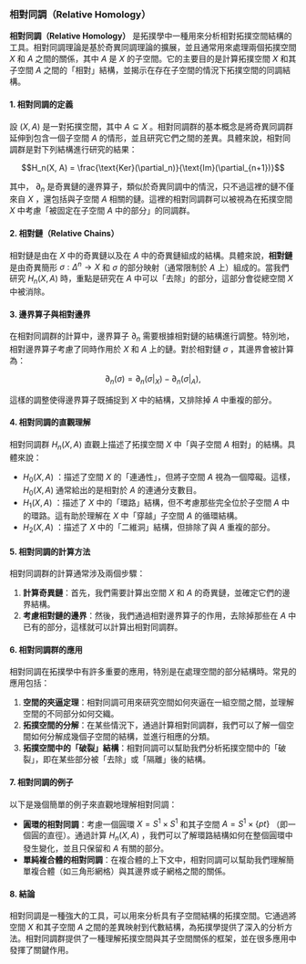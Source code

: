 ### 相對同調（Relative Homology）

**相對同調（Relative Homology）** 是拓撲學中一種用來分析相對拓撲空間結構的工具。相對同調理論是基於奇異同調理論的擴展，並且通常用來處理兩個拓撲空間  $`X`$  和  $`A`$  之間的關係，其中  $`A`$  是  $`X`$  的子空間。它的主要目的是計算拓撲空間  $`X`$  和其子空間  $`A`$  之間的「相對」結構，並揭示在存在子空間的情況下拓撲空間的同調結構。

#### 1. 相對同調的定義

設  $`(X, A)`$  是一對拓撲空間，其中  $`A \subseteq X`$ 。相對同調群的基本概念是將奇異同調群延伸到包含一個子空間  $`A`$  的情形，並且研究它們之間的差異。具體來說，相對同調群是對下列結構進行研究的結果：


```math
H_n(X, A) = \frac{\text{Ker}(\partial_n)}{\text{Im}(\partial_{n+1})}
```


其中， $`\partial_n`$  是奇異鏈的邊界算子，類似於奇異同調中的情況，只不過這裡的鏈不僅來自  $`X`$ ，還包括與子空間  $`A`$  相關的鏈。這裡的相對同調群可以被視為在拓撲空間  $`X`$  中考慮「被固定在子空間  $`A`$  中的部分」的同調群。

#### 2. 相對鏈（Relative Chains）

相對鏈是由在  $`X`$  中的奇異鏈以及在  $`A`$  中的奇異鏈組成的結構。具體來說，**相對鏈**是由奇異簡形  $`\sigma: \Delta^n \to X`$  和  $`\sigma`$  的部分映射（通常限制於  $`A`$  上）組成的。當我們研究  $`H_n(X, A)`$  時，重點是研究在  $`A`$  中可以「去除」的部分，這部分會從總空間  $`X`$  中被消除。

#### 3. 邊界算子與相對邊界

在相對同調群的計算中，邊界算子  $`\partial_n`$  需要根據相對鏈的結構進行調整。特別地，相對邊界算子考慮了同時作用於  $`X`$  和  $`A`$  上的鏈。對於相對鏈  $`\sigma`$ ，其邊界會被計算為：


```math
\partial_n(\sigma) = \partial_n(\sigma|_X) - \partial_n(\sigma|_A),
```


這樣的調整使得邊界算子既捕捉到  $`X`$  中的結構，又排除掉  $`A`$  中重複的部分。

#### 4. 相對同調的直觀理解

相對同調群  $`H_n(X, A)`$  直觀上描述了拓撲空間  $`X`$  中「與子空間  $`A`$  相對」的結構。具體來說：

-  $`H_0(X, A)`$ ：描述了空間  $`X`$  的「連通性」，但將子空間  $`A`$  視為一個障礙。這樣， $`H_0(X, A)`$  通常給出的是相對於  $`A`$  的連通分支數目。
-  $`H_1(X, A)`$ ：描述了  $`X`$  中的「環路」結構，但不考慮那些完全位於子空間  $`A`$  中的環路。這有助於理解在  $`X`$  中「穿越」子空間  $`A`$  的循環結構。
-  $`H_2(X, A)`$ ：描述了  $`X`$  中的「二維洞」結構，但排除了與  $`A`$  重複的部分。

#### 5. 相對同調的計算方法

相對同調群的計算通常涉及兩個步驟：

1. **計算奇異鏈**：首先，我們需要計算出空間  $`X`$  和  $`A`$  的奇異鏈，並確定它們的邊界結構。
2. **考慮相對鏈的邊界**：然後，我們通過相對邊界算子的作用，去除掉那些在  $`A`$  中已有的部分，這樣就可以計算出相對同調群。

#### 6. 相對同調群的應用

相對同調在拓撲學中有許多重要的應用，特別是在處理空間的部分結構時。常見的應用包括：

1. **空間的夾逼定理**：相對同調可用來研究空間如何夾逼在一組空間之間，並理解空間的不同部分如何交織。
2. **拓撲空間的分解**：在某些情況下，通過計算相對同調群，我們可以了解一個空間如何分解成幾個子空間的結構，並進行相應的分類。
3. **拓撲空間中的「破裂」結構**：相對同調可以幫助我們分析拓撲空間中的「破裂」，即在某些部分被「去除」或「隔離」後的結構。

#### 7. 相對同調的例子

以下是幾個簡單的例子來直觀地理解相對同調：

- **圓環的相對同調**：考慮一個圓環  $`X = S^1 \times S^1`$  和其子空間  $`A = S^1 \times \{pt\}`$ （即一個圓的直徑）。通過計算  $`H_n(X, A)`$ ，我們可以了解環路結構如何在整個圓環中發生變化，並且只保留和  $`A`$  有關的部分。
- **單純複合體的相對同調**：在複合體的上下文中，相對同調可以幫助我們理解簡單複合體（如三角形網格）與其邊界或子網格之間的關係。

#### 8. 結論

相對同調是一種強大的工具，可以用來分析具有子空間結構的拓撲空間。它通過將空間  $`X`$  和其子空間  $`A`$  之間的差異映射到代數結構，為拓撲學提供了深入的分析方法。相對同調群提供了一種理解拓撲空間與其子空間關係的框架，並在很多應用中發揮了關鍵作用。